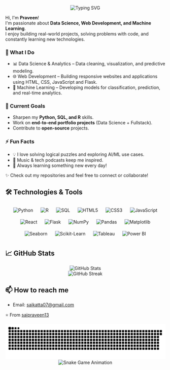 <div align="center">

  ![Typing SVG](https://readme-typing-svg.herokuapp.com?font=JetBrains+Mono&size=24&duration=3000&pause=1000&color=8A2BE2&center=true&vCenter=true&width=600&lines=Welcome+to+my+GitHub+Profile!;I'm+a+Data+Science+and+ML+Enthusiast;Skilled+in+Python%2C+R%2C+and+SQL;Exploring+Machine+Learning+%26+AI;Web+Development+with+React+%26+Flask;Data+Visualization+with+Tableau+%26+PowerBI)

</div>



Hi, I'm **Praveen**!  
I'm passionate about **Data Science, Web Development, and Machine Learning**.  
I enjoy building real-world projects, solving problems with code, and constantly learning new technologies.  

### 🚀 What I Do
- 📊 Data Science & Analytics – Data cleaning, visualization, and predictive modeling.  
- 🌐 Web Development – Building responsive websites and applications using HTML, CSS, JavaScript and Flask.  
- 🤖 Machine Learning – Developing models for classification, prediction, and real-time analytics.  

### 🎯 Current Goals
- Sharpen my **Python, SQL, and R** skills.  
- Work on **end-to-end portfolio projects** (Data Science + Fullstack).  
- Contribute to **open-source** projects.  

### ⚡ Fun Facts
- 💡 I love solving logical puzzles and exploring AI/ML use cases.  
- 🎵 Music & tech podcasts keep me inspired.  
- 🌱 Always learning something new every day!  

✨ Check out my repositories and feel free to connect or collaborate!


  
## 🛠️ Technologies & Tools

<div align="center">
  <!-- Languages -->
  <img src="https://cdn.jsdelivr.net/gh/devicons/devicon/icons/python/python-original.svg" title="Python" alt="Python" width="50" height="50" style="margin:10px;" />
  <img src="https://cdn.jsdelivr.net/gh/devicons/devicon/icons/r/r-original.svg" title="R" alt="R" width="50" height="50" style="margin:10px;" />
  <img src="https://cdn.jsdelivr.net/gh/devicons/devicon/icons/sqlite/sqlite-original.svg" title="SQL" alt="SQL" width="50" height="50" style="margin:10px;" />
  
  <!-- Web Development -->
  <img src="https://cdn.jsdelivr.net/gh/devicons/devicon/icons/html5/html5-original.svg" title="HTML5" alt="HTML5" width="50" height="50" style="margin:10px;" />
  <img src="https://cdn.jsdelivr.net/gh/devicons/devicon/icons/css3/css3-original.svg" title="CSS3" alt="CSS3" width="50" height="50" style="margin:10px;" />
  <img src="https://cdn.jsdelivr.net/gh/devicons/devicon/icons/javascript/javascript-original.svg" title="JavaScript" alt="JavaScript" width="50" height="50" style="margin:10px;" />
  <img src="https://cdn.jsdelivr.net/gh/devicons/devicon/icons/react/react-original.svg" title="React" alt="React" width="50" height="50" style="margin:10px;" />
  <img src="https://cdn.jsdelivr.net/gh/devicons/devicon/icons/flask/flask-original.svg" title="Flask" alt="Flask" width="50" height="50" style="margin:10px;" />
  
  <!-- Data Science Libraries -->
  <img src="https://cdn.jsdelivr.net/gh/devicons/devicon/icons/numpy/numpy-original.svg" title="NumPy" alt="NumPy" width="50" height="50" style="margin:10px;" />
  <img src="https://cdn.jsdelivr.net/gh/devicons/devicon/icons/pandas/pandas-original.svg" title="Pandas" alt="Pandas" width="50" height="50" style="margin:10px;" />
  <img src="https://img.icons8.com/color/48/matplotlib.png" title="Matplotlib" alt="Matplotlib" width="50" height="50" style="margin:10px;"/>
  <img src="https://seaborn.pydata.org/_static/logo-wide-lightbg.svg" title="Seaborn" alt="Seaborn" width="80" height="40" style="margin:10px;"/>
  <img src="https://scikit-learn.org/stable/_static/scikit-learn-logo-small.png" title="Scikit-Learn" alt="Scikit-Learn" width="80" height="40" style="margin:10px;"/>
  
  <!-- Visualization Tools -->
  <img src="https://img.icons8.com/color/48/tableau-software.png" title="Tableau" alt="Tableau" width="50" height="50" style="margin:10px;"/>
  <img src="https://img.icons8.com/color/48/power-bi.png" title="Power BI" alt="Power BI" width="50" height="50" style="margin:10px;"/>
</div>


## 📈 GitHub Stats

<!-- Animated GitHub stats -->
<div align="center">
  <img src="https://github-readme-stats.vercel.app/api?username=saipraveen13&show_icons=true&theme=radical&count_private=true" alt="GitHub Stats" />
  <br/>
  <img src="https://github-readme-streak-stats.herokuapp.com/?user=saipraveen13&theme=radical" alt="GitHub Streak" />
</div>


## 📫 How to reach me
- Email: saikatta07@gmail.com

⭐️ From [saipraveen13](https://github.com/saipraveen13/)


<!-- Snake Game Animation -->
<div align="center">
  <img src="https://raw.githubusercontent.com/saipraveen13/saipraveen13/output/github-snake.svg" alt="Snake Game" />
</div>

<!-- Animated GIF version for better compatibility -->
<div align="center">
  <img src="https://raw.githubusercontent.com/saipraveen13/saipraveen13/output/dist/snake-ocean.gif" alt="Snake Game Animation" width="800" />
</div>
